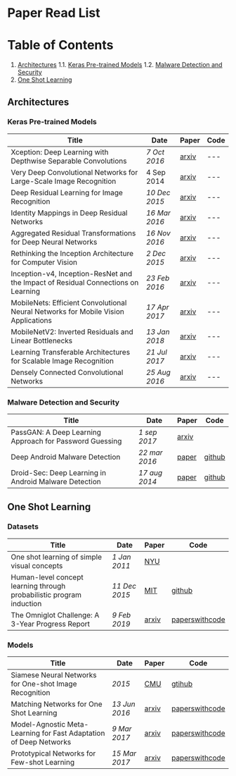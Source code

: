 # Paper Read List

# Table of Contents
1. [Architectures](#architectures)
    1.1. [Keras Pre-trained Models](#keras-models)
    1.2. [Malware Detection and Security](#malware-detection-and-security)
2. [One Shot Learning](#one-shot)

## Architectures
### Keras Pre-trained Models
|Title|Date|Paper|Code|
|---|---|---|---|
|Xception: Deep Learning with Depthwise Separable Convolutions|_7 Oct 2016_|[arxiv](https://arxiv.org/abs/1610.02357)|---|
|Very Deep Convolutional Networks for Large-Scale Image Recognition|4 Sep 2014|[arxiv](https://arxiv.org/abs/1409.1556)|---|
|Deep Residual Learning for Image Recognition|_10 Dec 2015_|[arxiv](https://arxiv.org/abs/1512.03385)|---|
|Identity Mappings in Deep Residual Networks|_16 Mar 2016_|[arxiv](https://arxiv.org/abs/1603.05027)|---|
|Aggregated Residual Transformations for Deep Neural Networks|_16 Nov 2016_|[arxiv](https://arxiv.org/abs/1611.05431)|---|
|Rethinking the Inception Architecture for Computer Vision|_2 Dec 2015_|[arxiv](https://arxiv.org/abs/1512.00567)|---|
|Inception-v4, Inception-ResNet and the Impact of Residual Connections on Learning|_23 Feb 2016_|[arxiv](https://arxiv.org/abs/1602.07261)|---|
|MobileNets: Efficient Convolutional Neural Networks for Mobile Vision Applications|_17 Apr 2017_|[arxiv](https://arxiv.org/abs/1704.04861)|---|
|MobileNetV2: Inverted Residuals and Linear Bottlenecks|_13 Jan 2018_|[arxiv](https://arxiv.org/abs/1801.04381)|---|
|Learning Transferable Architectures for Scalable Image Recognition|_21 Jul 2017_|[arxiv](https://arxiv.org/abs/1707.07012)|---|
|Densely Connected Convolutional Networks|_25 Aug 2016_|[arxiv](https://arxiv.org/pdf/1608.06993)|---|

### Malware Detection and Security

|Title|Date|Paper|Code|
|---|---|---|---|
| PassGAN: A Deep Learning Approach for Password Guessing | _1 sep 2017_ | [arxiv](https://arxiv.org/pdf/1709.00440) |  | 
| Deep Android Malware Detection | _22 mar 2016_ | [paper](https://github.com/sbrugman/deep-learning-papers/raw/master/papers/deep-android-malware-detection.pdf) | [github](https://github.com/niallmcl/Deep-Android-Malware-Detection) | 
| Droid-Sec: Deep Learning in Android Malware Detection | _17 aug 2014_ | [paper](https://github.com/sbrugman/deep-learning-papers/raw/master/papers/droid-sec-deep-learning-in-android-malware-detection.pdf) | [github](https://github.com/pjlantz/droidbox) | 

## One Shot Learning
### Datasets

|Title|Date|Paper|Code|
|---|---|---|---|
|One shot learning of simple visual concepts|_1 Jan 2011_|[NYU](https://cims.nyu.edu/~brenden/LakeEtAl2011CogSci.pdf)|
|Human-level concept learning through probabilistic program induction|_11 Dec 2015_|[MIT](https://web.mit.edu/cocosci/Papers/Science-2015-Lake-1332-8.pdf)|[github](https://github.com/brendenlake/omniglot)|
|The Omniglot Challenge: A 3-Year Progress Report|_9 Feb 2019_|[arxiv](https://arxiv.org/pdf/1902.03477)|[paperswithcode](https://paperswithcode.com/paper/the-omniglot-challenge-a-3-year-progress)

### Models
|Title|Date|Paper|Code|
|---|---|---|---|
|Siamese Neural Networks for One-shot Image Recognition|_2015_|[CMU](https://www.cs.cmu.edu/~rsalakhu/papers/oneshot1.pdf)|[gtihub](https://github.com/Goldesel23/Siamese-Networks-for-One-Shot-Learning)|
|Matching Networks for One Shot Learning|_13 Jun 2016_|[arxiv](https://arxiv.org/pdf/1606.04080) |  [paperswithcode](https://paperswithcode.com/paper/matching-networks-for-one-shot-learning) |
|Model-Agnostic Meta-Learning for Fast Adaptation of Deep Networks|_9 Mar 2017_|[arxiv](https://arxiv.org/pdf/1703.03400) |  [paperswithcode](https://paperswithcode.com/paper/model-agnostic-meta-learning-for-fast) |
|Prototypical Networks for Few-shot Learning|_15 Mar 2017_|[arxiv](https://arxiv.org/pdf/1703.05175) |  [paperswithcode](https://paperswithcode.com/paper/prototypical-networks-for-few-shot-learning) |
<!--stackedit_data:
eyJoaXN0b3J5IjpbMTI5ODY1NTMzMywtNzQxMDc1MjE3LDE0Mj
c2MjU3MzgsLTUyNjgzNDgxMl19
-->